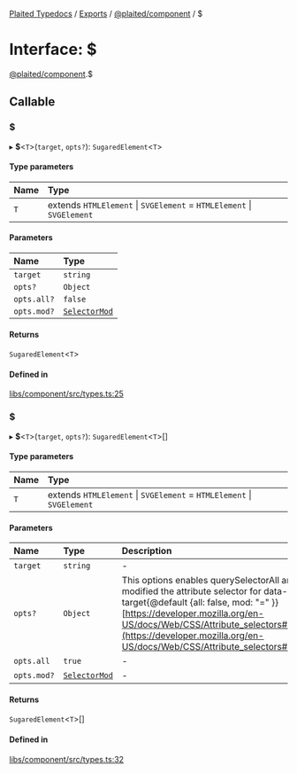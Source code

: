 [Plaited Typedocs](../README.md) / [Exports](../modules.md) / [@plaited/component](../modules/plaited_component.md) / $

# Interface: $

[@plaited/component](../modules/plaited_component.md).$

## Callable

### $

▸ **$**<`T`\>(`target`, `opts?`): `SugaredElement`<`T`\>

#### Type parameters

| Name | Type |
| :------ | :------ |
| `T` | extends `HTMLElement` \| `SVGElement` = `HTMLElement` \| `SVGElement` |

#### Parameters

| Name | Type |
| :------ | :------ |
| `target` | `string` |
| `opts?` | `Object` |
| `opts.all?` | ``false`` |
| `opts.mod?` | [`SelectorMod`](../modules/plaited_component.md#selectormod) |

#### Returns

`SugaredElement`<`T`\>

#### Defined in

[libs/component/src/types.ts:25](https://github.com/plaited/plaited/blob/39779d0/libs/component/src/types.ts#L25)

### $

▸ **$**<`T`\>(`target`, `opts?`): `SugaredElement`<`T`\>[]

#### Type parameters

| Name | Type |
| :------ | :------ |
| `T` | extends `HTMLElement` \| `SVGElement` = `HTMLElement` \| `SVGElement` |

#### Parameters

| Name | Type | Description |
| :------ | :------ | :------ |
| `target` | `string` | - |
| `opts?` | `Object` | This options enables querySelectorAll and modified the attribute selector for data-target{@default {all: false, mod: "=" }} [https://developer.mozilla.org/en-US/docs/Web/CSS/Attribute_selectors#syntax](https://developer.mozilla.org/en-US/docs/Web/CSS/Attribute_selectors#syntax) |
| `opts.all` | ``true`` | - |
| `opts.mod?` | [`SelectorMod`](../modules/plaited_component.md#selectormod) | - |

#### Returns

`SugaredElement`<`T`\>[]

#### Defined in

[libs/component/src/types.ts:32](https://github.com/plaited/plaited/blob/39779d0/libs/component/src/types.ts#L32)
